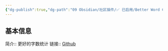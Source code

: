 ```yaml
---
{"dg-publish":true,"dg-path":"09 Obsidian/社区插件/✅ 已启用/Better Word Count.md","permalink":"/09 Obsidian/社区插件/✅ 已启用/Better Word Count/","noteIcon":"dg-note-icon","created":"2025-07-31","updated":"2025-07-31"}
---
```



## 基本信息

简介:: 更好的字数统计
链接:: [Github](https://github.com/lukeleppan/better-word-count)
